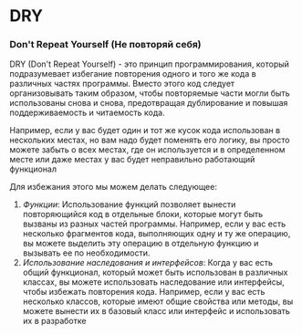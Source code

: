 # DRY

### Don't Repeat Yourself (Не повторяй себя)

DRY (Don't Repeat Yourself) - это принцип программирования, который подразумевает избегание повторения одного и того же кода в различных частях программы. Вместо этого код следует организовывать таким образом, чтобы повторяемые части могли быть использованы снова и снова, предотвращая дублирование и повышая поддерживаемость и читаемость кода.

Например, если у вас будет один и тот же кусок кода использован в нескольких местах, но вам надо будет поменять его логику, вы просто можете забыть о всех местах, где он используется и в определенном месте или даже местах у вас будет неправильно работающий функционал

Для избежания этого мы можем делать следующее:

1. *Функции*: Использование функций позволяет вынести повторяющийся код в отдельные блоки, которые могут быть вызваны из разных частей программы. Например, если у вас есть несколько фрагментов кода, выполняющих одну и ту же операцию, вы можете выделить эту операцию в отдельную функцию и вызывать ее по необходимости.
2. *Использование наследования и интерфейсов*: Когда у вас есть общий функционал, который может быть использован в различных классах, вы можете использовать наследование или интерфейсы, чтобы избежать повторения кода. Например, если у вас есть несколько классов, которые имеют общие свойства или методы, вы можете вынести их в базовый класс или интерфейс и использовать их в разработке
